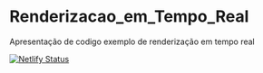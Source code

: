 # Renderizacao_em_Tempo_Real

Apresentação de codigo exemplo de renderização em tempo real


[![Netlify Status](https://api.netlify.com/api/v1/badges/d9d65f83-17a6-455f-abb9-00d035885d71/deploy-status)](https://app.netlify.com/sites/renderizacao/deploys)
